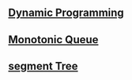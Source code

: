 ## [Dynamic Programming](./dp.md)

## [Monotonic Queue](./mono_queue.md)

## [segment Tree](./segment_tree.md)
